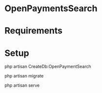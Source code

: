 # OpenPaymentsSearch

# Requirements


# Setup
php artisan CreateDb:OpenPaymentSearch

php artisan migrate

php artisan serve